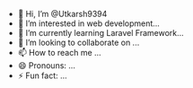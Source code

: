 - 👋 Hi, I’m @Utkarsh9394
- 👀 I’m interested in web development...
- 🌱 I’m currently learning Laravel Framework...
- 💞️ I’m looking to collaborate on ...
- 📫 How to reach me ...
- 😄 Pronouns: ...
- ⚡ Fun fact: ...

<!---
Utkarsh9394/Utkarsh9394 is a ✨ special ✨ repository because its `README.md` (this file) appears on your GitHub profile.
You can click the Preview link to take a look at your changes.
--->
